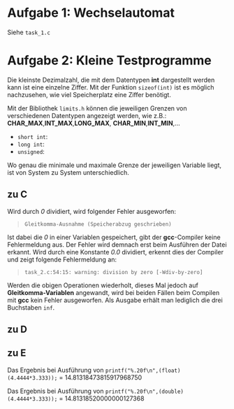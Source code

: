# Aufgabe 1: Wechselautomat

Siehe `task_1.c`

# Aufgabe 2: Kleine Testprogramme

Die kleinste Dezimalzahl, die mit dem Datentypen **int** dargestellt werden kann ist eine einzelne Ziffer. Mit der Funktion `sizeof(int)` ist es möglich nachzusehen, wie viel Speicherplatz eine Ziffer benötigt.

Mit der Bibliothek `limits.h` können die jeweiligen Grenzen von verschiedenen Datentypen angezeigt werden, wie z.B.: **CHAR_MAX**,**INT_MAX**,**LONG_MAX**, **CHAR_MIN**,**INT_MIN**,...


- `short int`: 
- `long int`:
- `unsigned`: 

Wo genau die minimale und maximale Grenze der jeweiligen Variable liegt, ist von System zu System unterschiedlich.


## zu C

Wird durch *0* dividiert, wird folgender Fehler ausgeworfen:

> `Gleitkomma-Ausnahme (Speicherabzug geschrieben)`

Ist dabei die *0* in einer Variablen gespeichert, gibt der **gcc**-Compiler keine Fehlermeldung aus. Der Fehler wird demnach erst beim Ausführen der Datei erkannt.
Wird durch eine Konstante *0.0* dividiert, erkennt dies der Compiler und zeigt folgende Fehlermeldung an:


> `task_2.c:54:15: warning: division by zero [-Wdiv-by-zero]`

Werden die obigen Operationen wiederholt, dieses Mal jedoch auf **Gleitkomma-Variablen** angewandt, wird bei beiden Fällen beim Compilen mit **gcc** kein Fehler ausgeworfen. Als Ausgabe erhält man lediglich die drei Buchstaben `inf`.


## zu D


## zu E

Das Ergebnis bei Ausführung von `printf("%.20f\n",(float)(4.4444*3.333));` = 14.81318473815917968750

Das Ergebnis bei Ausführung von `printf("%.20f\n",(double)(4.4444*3.333));` = 14.81318520000000127368
